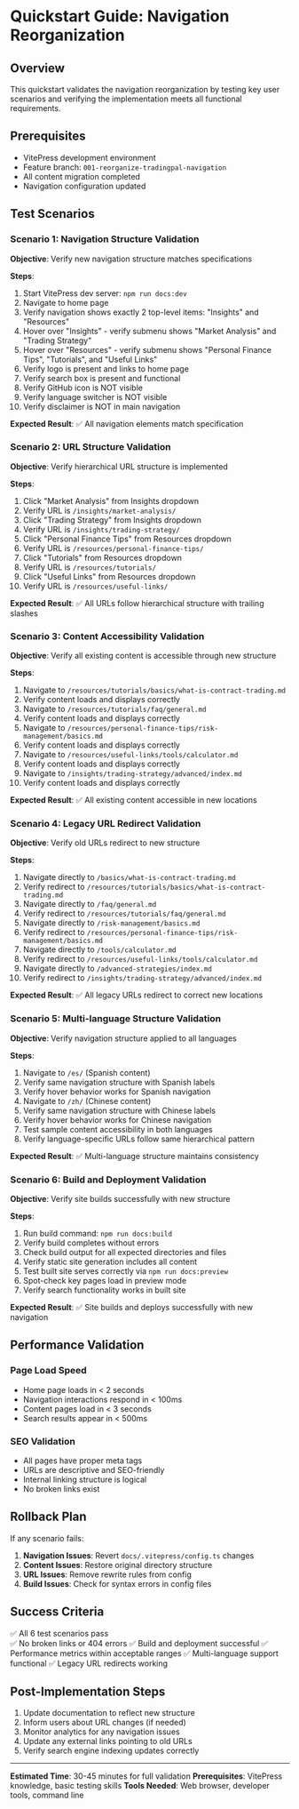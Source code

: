 # Quickstart Guide: Navigation Reorganization

## Overview
This quickstart validates the navigation reorganization by testing key user scenarios and verifying the implementation meets all functional requirements.

## Prerequisites  
- VitePress development environment
- Feature branch: `001-reorganize-tradingpal-navigation`
- All content migration completed
- Navigation configuration updated

## Test Scenarios

### Scenario 1: Navigation Structure Validation
**Objective**: Verify new navigation structure matches specifications

**Steps**:
1. Start VitePress dev server: `npm run docs:dev`  
2. Navigate to home page
3. Verify navigation shows exactly 2 top-level items: "Insights" and "Resources"
4. Hover over "Insights" - verify submenu shows "Market Analysis" and "Trading Strategy" 
5. Hover over "Resources" - verify submenu shows "Personal Finance Tips", "Tutorials", and "Useful Links"
6. Verify logo is present and links to home page
7. Verify search box is present and functional
8. Verify GitHub icon is NOT visible
9. Verify language switcher is NOT visible  
10. Verify disclaimer is NOT in main navigation

**Expected Result**: ✅ All navigation elements match specification

### Scenario 2: URL Structure Validation  
**Objective**: Verify hierarchical URL structure is implemented

**Steps**:
1. Click "Market Analysis" from Insights dropdown
2. Verify URL is `/insights/market-analysis/` 
3. Click "Trading Strategy" from Insights dropdown
4. Verify URL is `/insights/trading-strategy/`
5. Click "Personal Finance Tips" from Resources dropdown  
6. Verify URL is `/resources/personal-finance-tips/`
7. Click "Tutorials" from Resources dropdown
8. Verify URL is `/resources/tutorials/`
9. Click "Useful Links" from Resources dropdown
10. Verify URL is `/resources/useful-links/`

**Expected Result**: ✅ All URLs follow hierarchical structure with trailing slashes

### Scenario 3: Content Accessibility Validation
**Objective**: Verify all existing content is accessible through new structure

**Steps**:
1. Navigate to `/resources/tutorials/basics/what-is-contract-trading.md`
2. Verify content loads and displays correctly
3. Navigate to `/resources/tutorials/faq/general.md` 
4. Verify content loads and displays correctly
5. Navigate to `/resources/personal-finance-tips/risk-management/basics.md`
6. Verify content loads and displays correctly
7. Navigate to `/resources/useful-links/tools/calculator.md`
8. Verify content loads and displays correctly  
9. Navigate to `/insights/trading-strategy/advanced/index.md`
10. Verify content loads and displays correctly

**Expected Result**: ✅ All existing content accessible in new locations

### Scenario 4: Legacy URL Redirect Validation
**Objective**: Verify old URLs redirect to new structure  

**Steps**:
1. Navigate directly to `/basics/what-is-contract-trading.md`
2. Verify redirect to `/resources/tutorials/basics/what-is-contract-trading.md`
3. Navigate directly to `/faq/general.md`  
4. Verify redirect to `/resources/tutorials/faq/general.md`
5. Navigate directly to `/risk-management/basics.md`
6. Verify redirect to `/resources/personal-finance-tips/risk-management/basics.md`
7. Navigate directly to `/tools/calculator.md`
8. Verify redirect to `/resources/useful-links/tools/calculator.md`
9. Navigate directly to `/advanced-strategies/index.md`
10. Verify redirect to `/insights/trading-strategy/advanced/index.md`

**Expected Result**: ✅ All legacy URLs redirect to correct new locations

### Scenario 5: Multi-language Structure Validation
**Objective**: Verify navigation structure applied to all languages

**Steps**:
1. Navigate to `/es/` (Spanish content)
2. Verify same navigation structure with Spanish labels
3. Verify hover behavior works for Spanish navigation  
4. Navigate to `/zh/` (Chinese content)
5. Verify same navigation structure with Chinese labels
6. Verify hover behavior works for Chinese navigation
7. Test sample content accessibility in both languages
8. Verify language-specific URLs follow same hierarchical pattern

**Expected Result**: ✅ Multi-language structure maintains consistency

### Scenario 6: Build and Deployment Validation
**Objective**: Verify site builds successfully with new structure

**Steps**:
1. Run build command: `npm run docs:build`
2. Verify build completes without errors
3. Check build output for all expected directories and files
4. Verify static site generation includes all content
5. Test built site serves correctly via `npm run docs:preview`
6. Spot-check key pages load in preview mode
7. Verify search functionality works in built site

**Expected Result**: ✅ Site builds and deploys successfully with new navigation

## Performance Validation

### Page Load Speed
- Home page loads in < 2 seconds
- Navigation interactions respond in < 100ms
- Content pages load in < 3 seconds  
- Search results appear in < 500ms

### SEO Validation  
- All pages have proper meta tags
- URLs are descriptive and SEO-friendly
- Internal linking structure is logical
- No broken links exist

## Rollback Plan

If any scenario fails:

1. **Navigation Issues**: Revert `docs/.vitepress/config.ts` changes
2. **Content Issues**: Restore original directory structure  
3. **URL Issues**: Remove rewrite rules from config
4. **Build Issues**: Check for syntax errors in config files

## Success Criteria

✅ All 6 test scenarios pass  
✅ No broken links or 404 errors
✅ Build and deployment successful
✅ Performance metrics within acceptable ranges
✅ Multi-language support functional
✅ Legacy URL redirects working

## Post-Implementation Steps

1. Update documentation to reflect new structure
2. Inform users about URL changes (if needed)
3. Monitor analytics for any navigation issues
4. Update any external links pointing to old URLs
5. Verify search engine indexing updates correctly

---

**Estimated Time**: 30-45 minutes for full validation
**Prerequisites**: VitePress knowledge, basic testing skills
**Tools Needed**: Web browser, developer tools, command line
